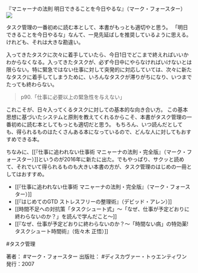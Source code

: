 『マニャーナの法則 明日できることを今日やるな』（マーク・フォースター）
![](https://images-na.ssl-images-amazon.com/images/I/51HYssPJAvL._SX338_BO1204203200_.jpg)

タスク管理の一番初めに読む本として、本書がもっとも適切やと思う。
「明日できることを今日やるな」なんて、一見先延ばしを推奨しているように思える。けれども、それは大きな勘違い。

入ってきたタスクに次々に着手していたら、今日1日でどこまで終えればいいかわからなくなる。入ってきたタスクが、必ず今日中にやらなければいけないとは限らない。特に緊急ではない仕事に対して突発的に対応していては、次々に新たなタスクに着手してしまうために、いろんなタスクが滞りがちになり、いつまでたっても終わらない。

> p90.「仕事に必要以上の緊急性を与えない」

これこそが、日々入ってくるタスクに対しての基本的な向き合い方。
この基本思想に基づいたシステムと原則を教えてくれるからこそ、本書がタスク管理の一番初めに読む本としてもっとも適切だと思う。
もちろん、いつ読んだとしても、得られるものはたくさんある本になっているので、どんな人に対してもおすすめできる本。

ちなみに、[[『仕事に追われない仕事術 マニャーナの法則・完全版』（マーク・フォースター）]]というのが2016年に新たに出た。でもやっぱり、サクッと読めて、それでいて得られるものも大きい本書の方が、タスク管理のはじめの一冊としてはおすすめ。

- [[『仕事に追われない仕事術 マニャーナの法則・完全版』（マーク・フォースター）]] 
- [[『はじめてのGTD ストレスフリーの整理術』（デビッド・アレン）]]
- [[時間不足への対抗策「タスクシュート式」〜「なぜ、仕事が予定どおりに終わらないのか？」を読んで学んだこと〜]]
- [[『なぜ、仕事が予定どおりに終わらないのか？〜「時間ない病」の特効薬!タスクシュート時間術』（佐々木 正悟）]]

#タスク管理 

著者： #マーク・フォースター
出版社： #ディスカヴァー・トゥエンティワン
発行：2007

